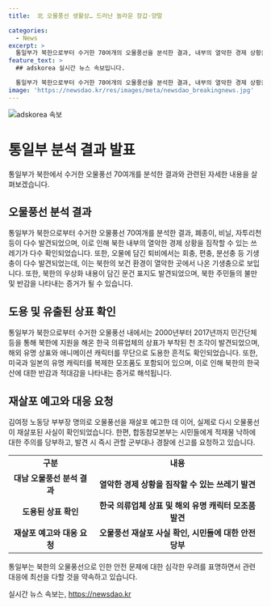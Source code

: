 ```yaml
---
title:  北 오물풍선 생활상… 드러난 놀라운 장갑·양말

categories:
  - News
excerpt: >
  통일부가 북한으로부터 수거한 70여개의 오물풍선을 분석한 결과, 내부의 열악한 경제 상황을 보여주는 쓰레기와 기생충이 발견됐다. 이는 북한이 대남에 살포한 오물풍선이 지난달부터 5차례에 걸쳐 이뤄진 것과 관련이 있다. 분석 결과, 퇴비에는 회충, 편충 등 기생충이 발견되었으며, 우상화 문건과 해외 유명 상표 도용 등의 증거도 발견됐다. 북한의 오물풍선 살포에 대한 반감과 불만이 나타나고 있는 상황이다. (총 202자)
feature_text: >
  ## adskorea 실시간 뉴스 속보입니다.

  통일부가 북한으로부터 수거한 70여개의 오물풍선을 분석한 결과, 내부의 열악한 경제 상황을 보여주는 쓰레기와 기생충이 발견됐다. 이는 북한이 대남에 살포한 오물풍선이 지난달부터 5차례에 걸쳐 이뤄진 것과 관련이 있다. 분석 결과, 퇴비에는 회충, 편충 등 기생충이 발견되었으며, 우상화 문건과 해외 유명 상표 도용 등의 증거도 발견됐다. 북한의 오물풍선 살포에 대한 반감과 불만이 나타나고 있는 상황이다. (총 202자)
image: 'https://newsdao.kr/res/images/meta/newsdao_breakingnews.jpg'
---
```


<p><img src="https://newsdao.kr/res/images/meta/newsdao_breakingnews.jpg" alt="adskorea 속보" /></p>

<h1 data-ke-size="size26">통일부 분석 결과 발표</h1>

<p data-ke-size="size16">통일부가 북한에서 수거한 오물풍선 70여개를 분석한 결과와 관련된 자세한 내용을 살펴보겠습니다.</p>

<h2 data-ke-size="size26">오물풍선 분석 결과</h2>

<p data-ke-size="size16">통일부가 북한으로부터 수거한 오물풍선 70여개를 분석한 결과, 폐종이, 비닐, 자투리천 등이 다수 발견되었으며, 이로 인해 북한 내부의 열악한 경제 상황을 짐작할 수 있는 쓰레기가 다수 확인되었습니다. 또한, 오물에 담긴 퇴비에서는 회충, 편충, 분선충 등 기생충이 다수 발견되었는데, 이는 북한의 보건 환경이 열악한 곳에서 나온 기생충으로 보입니다. 또한, 북한의 우상화 내용이 담긴 문건 표지도 발견되었으며, 북한 주민들의 불만 및 반감을 나타내는 증거가 될 수 있습니다.</p>

<h2 data-ke-size="size26">도용 및 유출된 상표 확인</h2>

<p data-ke-size="size16">통일부가 북한으로부터 수거한 오물풍선 내에서는 2000년부터 2017년까지 민간단체 등을 통해 북한에 지원을 해온 한국 의류업체의 상표가 부착된 천 조각이 발견되었으며, 해외 유명 상표와 애니메이션 캐릭터를 무단으로 도용한 흔적도 확인되었습니다. 또한, 미국과 일본의 유명 캐릭터를 복제한 모조품도 포함되어 있으며, 이로 인해 북한의 한국산에 대한 반감과 적대감을 나타내는 증거로 해석됩니다.</p>

<h2 data-ke-size="size26">재살포 예고와 대응 요청</h2>

<p data-ke-size="size16">김여정 노동당 부부장 명의로 오물풍선을 재살포 예고한 데 이어, 실제로 다시 오물풍선이 재살포된 사실이 확인되었습니다. 한편, 합동참모본부는 시민들에게 적재물 낙하에 대한 주의를 당부하고, 발견 시 즉시 관할 군부대나 경찰에 신고를 요청하고 있습니다.</p>

<table>
    <tr>
        <td style="text-align: center; height: 17px;"><b>구분</b></td>
        <td style="text-align: center; height: 17px;"><b>내용</b></td>
    </tr>
    <tr>
        <td style="text-align: center; height: 17px;"><b>대남 오물풍선 분석 결과</b></td>
        <td style="text-align: center; height: 17px;"><b>열악한 경제 상황을 짐작할 수 있는 쓰레기 발견</b></td>
    </tr>
    <tr>
        <td style="text-align: center; height: 17px;"><b>도용된 상표 확인</b></td>
        <td style="text-align: center; height: 17px;"><b>한국 의류업체 상표 및 해외 유명 캐릭터 모조품 발견</b></td>
    </tr>
    <tr>
        <td style="text-align: center; height: 17px;"><b>재살포 예고와 대응 요청</b></td>
        <td style="text-align: center; height: 17px;"><b>오물풍선 재살포 사실 확인, 시민들에 대한 안전 당부</b></td>
    </tr>
</table>

<p data-ke-size="size16">통일부는 북한의 오물풍선으로 인한 안전 문제에 대한 심각한 우려를 표명하면서 관련 대응에 최선을 다할 것을 약속하고 있습니다.</p>
실시간 뉴스 속보는, <a href="https://newsdao.kr" rel="dofollow">https://newsdao.kr</a>


